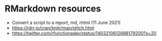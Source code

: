 # RMarkdown resources

- Convert a script to a report, md, rhtml (11 June 2021)
- https://rdrr.io/cran/knitr/man/stitch.html
- https://twitter.com/rfunctionaday/status/1403210612688179200?s=20
